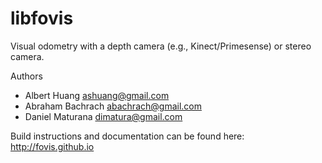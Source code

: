 libfovis
========

Visual odometry with a depth camera (e.g., Kinect/Primesense) or stereo camera.

Authors
- Albert Huang <ashuang@gmail.com>
- Abraham Bachrach <abachrach@gmail.com>
- Daniel Maturana <dimatura@gmail.com>

Build instructions and documentation can be found here:
http://fovis.github.io
